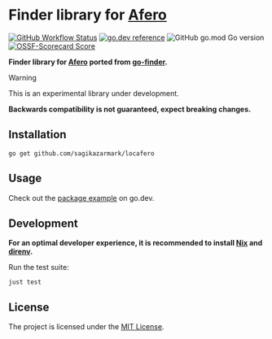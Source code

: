 # Finder library for [Afero](https://github.com/spf13/afero)

[![GitHub Workflow Status](https://img.shields.io/github/actions/workflow/status/sagikazarmark/locafero/ci.yaml?style=flat-square)](https://github.com/sagikazarmark/locafero/actions/workflows/ci.yaml)
[![go.dev reference](https://img.shields.io/badge/go.dev-reference-007d9c?logo=go&logoColor=white&style=flat-square)](https://pkg.go.dev/mod/github.com/sagikazarmark/locafero)
![GitHub go.mod Go version](https://img.shields.io/github/go-mod/go-version/sagikazarmark/locafero?style=flat-square&color=61CFDD)
[![OSSF-Scorecard Score](https://img.shields.io/ossf-scorecard/github.com/sagikazarmark/locafero?style=flat-square)](https://deps.dev/go/github.com%252Fsagikazarmark%252Flocafero)

**Finder library for [Afero](https://github.com/spf13/afero) ported from [go-finder](https://github.com/sagikazarmark/go-finder).**

> [!WARNING]
> This is an experimental library under development.
>
> **Backwards compatibility is not guaranteed, expect breaking changes.**

## Installation

```shell
go get github.com/sagikazarmark/locafero
```

## Usage

Check out the [package example](https://pkg.go.dev/github.com/sagikazarmark/locafero#example-package) on go.dev.

## Development

**For an optimal developer experience, it is recommended to install [Nix](https://nixos.org/download.html) and [direnv](https://direnv.net/docs/installation.html).**

Run the test suite:

```shell
just test
```

## License

The project is licensed under the [MIT License](LICENSE).
